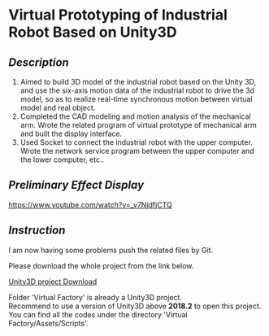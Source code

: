 # Virtual Prototyping of Industrial Robot Based on Unity3D
## *Description*
1. Aimed to build 3D model of the industrial robot based on the Unity 3D, and use the six-axis motion data of the industrial robot to drive the 3d model, so as to realize real-time synchronous motion between virtual model and real object.
2. Completed the CAD modeling and motion analysis of the mechanical arm. Wrote the related program of virtual prototype of mechanical arm and built the display interface.
3. Used Socket to connect the industrial robot with the upper computer. Wrote the network service program between the upper computer and the lower computer, etc..
## *Preliminary Effect Display*
https://www.youtube.com/watch?v=_v7NjdfjCTQ
## *Instruction*
I am now having some problems push the related files by Git.

Please download the whole project from the link below.

[Unity3D project Download](https://drive.google.com/open?id=1b2rE-vnOvlX41jLxBW0wjWPsfUpQ5Lrn)

Folder 'Virtual Factory' is already a Unity3D project.   
Recommend to use a version of Unity3D above **2018.2** to open this project.   
You can find all the codes under the directory 'Virtual Factory/Assets/Scripts'.
